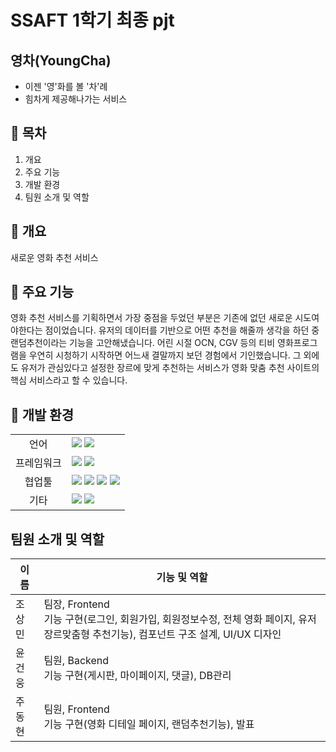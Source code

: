 # SSAFT 1학기 최종 pjt
## 영차(YoungCha) 
- 이젠 '영'화를 볼 '차'례
- 힘차게 제공해나가는 서비스
## :page_with_curl: 목차
1. 개요
2. 주요 기능
3. 개발 환경
4. 팀원 소개 및 역할
## :pushpin: 개요
새로운 영화 추천 서비스
## :gem: 주요 기능
영화 추천 서비스를 기획하면서 가장 중점을 두었던 부분은 기존에 없던 새로운 시도여야한다는 점이었습니다. 
유저의 데이터를 기반으로 어떤 추천을 해줄까 생각을 하던 중 랜덤추천이라는 기능을 고안해냈습니다.
어린 시절 OCN, CGV 등의 티비 영화프로그램을 우연히 시청하기 시작하면 어느새 결말까지 보던 경험에서 기인했습니다. 
그 외에도 유저가 관심있다고 설정한 장르에 맞게 추천하는 서비스가 영화 맞춤 추천 사이트의 핵심 서비스라고 할 수 있습니다.
## :scroll: 개발 환경
<table>
<tr>
 <td align="center">언어</td>
 <td>
    <img src="https://img.shields.io/badge/python-3670A0?style=for-the-badge&logo=python&logoColor=ffdd54"/>
  <img src="https://img.shields.io/badge/JavaScript-F7DF1E?style=for-the-badge&logo=JavaScript&logoColor=ffffff"/>
 </td>
</tr>
<tr>
 <td align="center">프레임워크</td>
 <td>
	<img src="https://img.shields.io/badge/Vue-61DAFB?style=for-the-badge&logo=vuedotjs&logoColor=ffffff"/>
   <img src="https://img.shields.io/badge/django-%23092E20.svg?style=for-the-badge&logo=django&logoColor=white"/>
 </td>
</tr>
<tr>
</tr>
<tr>
</tr>
<tr>
 <td align="center">협업툴</td>
 <td>
  <img src="https://img.shields.io/badge/Git-F05032?style=for-the-badge&logo=Git&logoColor=white"/>
  <img src="https://img.shields.io/badge/GitHub-181717?style=for-the-badge&logo=GitHub&logoColor=white"/> 
  <img src="https://img.shields.io/badge/Gitlab-FC6D26?style=for-the-badge&logo=Gitlab&logoColor=white"/> 
  <img src="https://img.shields.io/badge/Mattermost-0058CC?style=for-the-badge&logo=Mattermost&logoColor=white"/> 
 </td>
</tr>
<tr>
 <td align="center">기타</td>
 <td>
  <img src="https://img.shields.io/badge/Notion-000000?style=for-the-badge&logo=Notion&logoColor=white"/> 
  <img src="https://img.shields.io/badge/postman-FF6C37?style=for-the-badge&logo=postman&logoColor=white"/>
 </td>
</tr>
</table>

## 팀원 소개 및 역할

| 이름   | 기능 및 역할 |
| ----|--------------------------------------------------------------------------- |
| 조상민 |  팀장, Frontend </br> 기능 구현(로그인, 회원가입, 회원정보수정, 전체 영화 페이지, 유저 장르맞춤형 추천기능), 컴포넌트 구조 설계, UI/UX 디자인 |
| 윤건웅 |  팀원, Backend </br> 기능 구현(게시판, 마이페이지, 댓글), DB관리 |
| 주동현 |  팀원, Frontend </br> 기능 구현(영화 디테일 페이지, 랜덤추천기능), 발표 |
